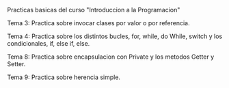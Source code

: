 Practicas basicas del curso "Introduccion a la Programacion"

Tema 3: Practica sobre invocar clases por valor o por referencia.

Tema 4: Practica sobre los distintos bucles, for, while, do While, switch y los condicionales, if, else if, else.

Tema 8: Practica sobre encapsulacion con Private y los metodos Getter y Setter.

Tema 9: Practica sobre herencia simple.
